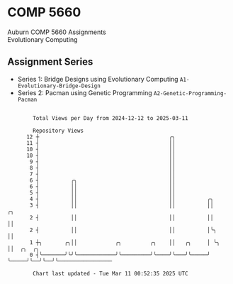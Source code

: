 # COMP 5660
Auburn COMP 5660 Assignments  
Evolutionary Computing

## Assignment Series
- Series 1: Bridge Designs using Evolutionary Computing `A1-Evolutionary-Bridge-Design`
- Series 2: Pacman using Genetic Programming `A2-Genetic-Programming-Pacman`

```

        Total Views per Day from 2024-12-12 to 2025-03-11

        Repository Views
      12 ┼                                         ╭╮
      11 ┤                                         ││
      10 ┤                                         ││
      10 ┤                                         ││
       9 ┤                                         ││
       8 ┤                                         ││
       7 ┤                                         ││
       6 ┤          ╭╮                             ││
       6 ┤          ││                             ││
       5 ┤          ││                             ││
       4 ┤          ││                             ││          ╭╮
       3 ┤          ││                             ││          ││       ╭╮
       2 ┤          ││                             ││          ││       ││
       2 ┤          ││                             ││          │╰╮      ││
       1 ┼╮       ╭╮││            ╭╮         ╭╮    ││   ╭╮     │ ╰╮     ││  ╭╮  ╭╮
       0 ┤╰───────╯╰╯╰────────────╯╰─────────╯╰────╯╰───╯╰─────╯  ╰─────╯╰──╯╰──╯╰─────────────────

        Chart last updated - Tue Mar 11 00:52:35 2025 UTC
        
```
